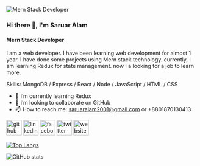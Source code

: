 ![Mern Stack Developer]([https://media2.giphy.com/media/qgQUggAC3Pfv687qPC/giphy.gif](https://scontent.fdac68-1.fna.fbcdn.net/v/t39.30808-6/292676148_442407551127219_6246095612604011819_n.png?stp=dst-png_s960x960&_nc_cat=104&cb=99be929b-3346023f&ccb=1-7&_nc_sid=e3f864&_nc_eui2=AeHjpnwvUwia4hviWNAMAJ_a-vkZXoAzRNP6-RlegDNE0201wwRjlNyjgp8STmugFOuqfYDyA0d2an92xDVBykMR&_nc_ohc=pWB8exidR30AX9_bVMk&_nc_zt=23&_nc_ht=scontent.fdac68-1.fna&oh=00_AfCC4R71roZlUBhkBYWHDn2wi4HqBTkTkS3GcoXoxBcZ1w&oe=6492F867))

### Hi there 👋, I'm Saruar  Alam
#### Mern Stack Developer

I am a web developer. I have been learning web development for almost 1 year. I have done some projects using Mern stack technology. currently, I am learning Redux for state management. now I a looking for a job to learn more.

Skills: MongoDB / Express / React / Node / JavaScript / HTML / CSS

- 🌱 I’m currently learning Redux 
- 👯 I’m looking to collaborate on GitHub 
- 📫 How to reach me: saruaralam2001@gmail.com or +8801870130413 


[<img src='https://cdn.jsdelivr.net/npm/simple-icons@3.0.1/icons/github.svg' alt='github' height='40'>](https://github.com/saruaralam-swd)  [<img src='https://cdn.jsdelivr.net/npm/simple-icons@3.0.1/icons/linkedin.svg' alt='linkedin' height='40'>](https://www.linkedin.com/in/saruaralam//)  [<img src='https://cdn.jsdelivr.net/npm/simple-icons@3.0.1/icons/facebook.svg' alt='facebook' height='40'>](https://www.facebook.com/saruaralam2001)  [<img src='https://cdn.jsdelivr.net/npm/simple-icons@3.0.1/icons/twitter.svg' alt='twitter' height='40'>](https://twitter.com/saruaralam2001)  [<img src='https://cdn.jsdelivr.net/npm/simple-icons@3.0.1/icons/icloud.svg' alt='website' height='40'>](https://saruaralam-swd.web.app/)  

[![Top Langs](https://github-readme-stats.vercel.app/api/top-langs/?username=saruaralam-swd)](https://github.com/anuraghazra/github-readme-stats)

![GitHub stats](https://github-readme-stats.vercel.app/api?username=saruaralam-swd&show_icons=true)  
